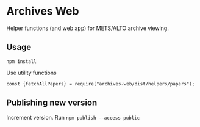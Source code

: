 # Archives Web
Helper functions (and web app) for METS/ALTO archive viewing.

## Usage
```
npm install
```

Use utility functions

```
const {fetchAllPapers} = require("archives-web/dist/helpers/papers");
```

## Publishing new version
Increment version.
Run `npm publish --access public`